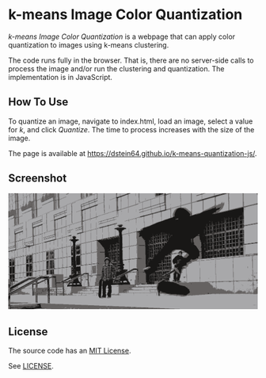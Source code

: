 k-means Image Color Quantization
================================

*k-means Image Color Quantization* is a webpage that can apply color
quantization to images using k-means clustering.

The code runs fully in the browser. That is, there are no server-side calls
to process the image and/or run the clustering and quantization. The
implementation is in JavaScript.

How To Use
----------

To quantize an image, navigate to index.html, load an image, select a value for
*k*, and click *Quantize*. The time to process increases with the size of the
image.

The page is available at
<https://dstein64.github.io/k-means-quantization-js/>.

Screenshot
----------

![Screenshot](screenshot.png)

License
-------

The source code has an [MIT License](https://en.wikipedia.org/wiki/MIT_License).

See [LICENSE](LICENSE).
